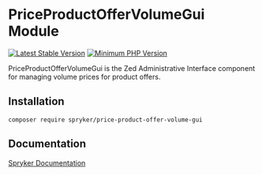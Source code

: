 # PriceProductOfferVolumeGui Module
[![Latest Stable Version](https://poser.pugx.org/spryker/price-product-offer-volume-gui/v/stable.svg)](https://packagist.org/packages/spryker/price-product-offer-volume-gui)
[![Minimum PHP Version](https://img.shields.io/badge/php-%3E%3D%208.0-8892BF.svg)](https://php.net/)

PriceProductOfferVolumeGui is the Zed Administrative Interface component for managing volume prices for product offers.

## Installation

```
composer require spryker/price-product-offer-volume-gui
```

## Documentation

[Spryker Documentation](https://docs.spryker.com)

